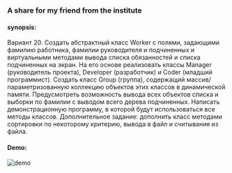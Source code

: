 ### A share for my friend from the institute
#### synopsis:
Вариант 20.
Создать абстрактный класс Worker с полями, задающими фамилию работника, фамилии
руководителя и подчиненных и виртуальными методами вывода списка обязанностей и списка
подчиненных на экран. На его основе реализовать классы Manager (руководитель проекта),
Developer (разработчик) и Coder (младший программист).
Создать класс Group (группа), содержащий массив/параметризованную коллекцию объектов
этих классов в динамической памяти. Предусмотреть возможность вывода всех объектов списка
и выборки по фамилии с выводом всего дерева подчиненных. Написать демонстрационную
программу, в которой будут использоваться все методы классов.
Дополнительное задание: дополнить класс методами сортировки по некоторому критерию,
вывода в файл и считывания из файла.
#### Demo:
![demo](https://github.com/conelov/BurlowForYou_lr20/tree/master/demo/demo.gif)